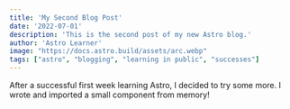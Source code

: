 ```yaml
---
title: 'My Second Blog Post'
date: '2022-07-01'
description: 'This is the second post of my new Astro blog.'
author: 'Astro Learner'
image: "https://docs.astro.build/assets/arc.webp"
tags: ["astro", "blogging", "learning in public", "successes"]
---
```

After a successful first week learning Astro, I decided to try some more. I wrote and imported a small component from memory!
